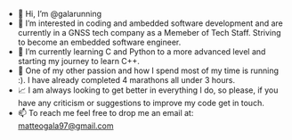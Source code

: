 - 👋 Hi, I’m @galarunning
- 👀 I’m interested in coding and ambedded software development and are currently in a GNSS tech company as a Memeber of Tech Staff. Striving to become an embedded software engineer.
- 🌱 I’m currently learning C and Python to a more advanced level and starting my journey to learn C++.
- 🏃 One of my other passion and how I spend most of my time is running :). I have already completed 4 marathons all under 3 hours.
- 📈 I am always looking to get better in everything I do, so please, if you have any criticism or suggestions to improve my code get in touch. 
- 📫 To reach me feel free to drop me an email at: matteogala97@gmail.com

